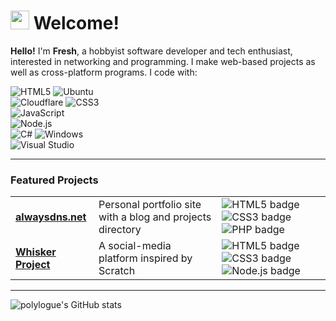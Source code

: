# <img width="30px" src="https://fonts.gstatic.com/s/e/notoemoji/latest/1f44b/512.gif"> Welcome!
**Hello!** I'm **Fresh**, a hobbyist software developer and tech enthusiast, interested in networking and programming. I make web-based projects as well as cross-platform programs. I code with:

![HTML5](https://img.shields.io/badge/html5-%23E34F26.svg?style=for-the-badge&logo=html5&logoColor=white)  ![Ubuntu](https://img.shields.io/badge/ubuntu-E95420.svg?style=for-the-badge&logo=ubuntu&logoColor=white)  <br> 
![Cloudflare](https://img.shields.io/badge/Cloudflare-F38020?style=for-the-badge&logo=Cloudflare&logoColor=white) ![CSS3](https://img.shields.io/badge/css3-FF6600.svg?style=for-the-badge&logo=css3&logoColor=white)<br>
![JavaScript](https://img.shields.io/badge/javascript-%23F7DF1E.svg?style=for-the-badge&logo=javascript&logoColor=black)  
![Node.js](https://img.shields.io/badge/node.js-6DA55F.svg?style=for-the-badge&logo=node.js&logoColor=white)  
![C#](https://img.shields.io/badge/c%23-0078D7.svg?style=for-the-badge&logo=csharp&logoColor=white)  ![Windows](https://img.shields.io/badge/windows-0078D7.svg?style=for-the-badge&logo=windows&logoColor=white) <br>
![Visual Studio](https://img.shields.io/badge/Visual%20Studio-5C2D91.svg?style=for-the-badge&logo=visual-studio&logoColor=white)
<hr>

<h3>Featured Projects</h3>

<table>
  <tbody>
    <tr>
      <td><a href="https://alwaysdns.net/?utm_source=github&utm_campaign=polylogue"><strong>alwaysdns.net</strong></a></td>
      <td>Personal portfolio site with a blog and projects directory</td>
      <td><img src="https://img.shields.io/badge/html5-%23E34F26.svg?style=for-the-badge&logo=html5&logoColor=white" alt="HTML5 badge">
<img src="https://img.shields.io/badge/css3-%231572B6.svg?style=for-the-badge&logo=css3&logoColor=white" alt="CSS3 badge">
<img src="https://img.shields.io/badge/php-%23777BB4.svg?style=for-the-badge&logo=php&logoColor=white" alt="PHP badge">
</td>
    </tr>
      <tr>
      <td><a href="https://whiskerproject.com/?utm_source=github"><strong>Whisker Project</strong></a></td>
      <td>A social-media platform inspired by Scratch</td>
        <td>
  <img src="https://img.shields.io/badge/html5-%23E34F26.svg?style=for-the-badge&logo=html5&logoColor=white" alt="HTML5 badge">
  <img src="https://img.shields.io/badge/css3-%231572B6.svg?style=for-the-badge&logo=css3&logoColor=white" alt="CSS3 badge">
  <img src="https://img.shields.io/badge/node.js-6DA55F.svg?style=for-the-badge&logo=node.js&logoColor=white" alt="Node.js badge">
</td>
    </tr>
  </tbody>
</table>

<hr>

![polylogue's GitHub stats](https://github-readme-stats.vercel.app/api?username=polylogue2)
